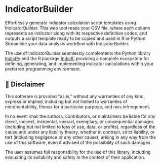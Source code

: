 # IndicatorBuilder

Effortlessly generate indicator calculation script templates using IndicatorBuilder. This web tool reads your CSV file, where each column represents an indicator along with its respective definition codes, and outputs a script template ready to be copied and used in R or Python. Streamline your data analysis workflow with IndicatorBuilder.

The use of IndicatorBuilder seamlessly complements the Python library [IndicPy](https://cienciadedatosysalud.github.io/IndicPy/#) and the R package [IndicR](https://cienciadedatosysalud.github.io/IndicR/), providing a complete ecosystem for defining, generating, and implementing indicator calculations within your preferred programming environment.

## 📜 Disclaimer

This software is provided "as is," without any warranties of any kind, express or implied, including but not limited to warranties of merchantability, fitness for a particular purpose, and non-infringement.

In no event shall the authors, contributors, or maintainers be liable for any direct, indirect, incidental, special, exemplary, or consequential damages (including but not limited to loss of use, data, or profits), regardless of the cause and under any liability theory, whether in contract, strict liability, or tort (including negligence or any other cause), arising in any way from the use of this software, even if advised of the possibility of such damages.

The user assumes full responsibility for the use of this library, including evaluating its suitability and safety in the context of their application.
